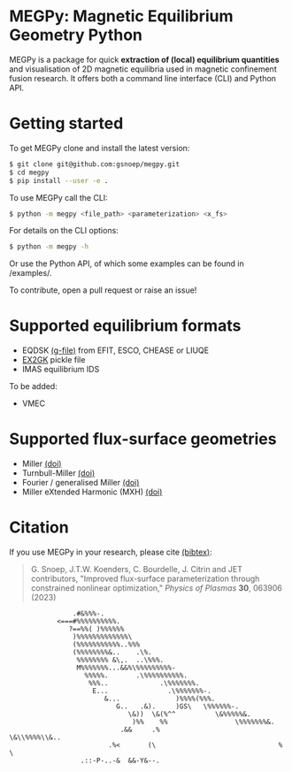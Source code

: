 # MEGPy: Magnetic Equilibrium Geometry Python
MEGPy is a package for quick **extraction of (local) equilibrium quantities** and visualisation of 2D magnetic equilibria used in magnetic confinement fusion research.
It offers both a command line interface (CLI) and Python API.

# Getting started
To get MEGPy clone and install the latest version:
```bash
$ git clone git@github.com:gsnoep/megpy.git
$ cd megpy
$ pip install --user -e .
```

To use MEGPy call the CLI:
```bash
$ python -m megpy <file_path> <parameterization> <x_fs>
```
For details on the CLI options:
```bash
$ python -m megpy -h
```
Or use the Python API, of which some examples can be found in /examples/.

To contribute, open a pull request or raise an issue!

# Supported equilibrium formats
- EQDSK [(g-file)](https://w3.pppl.gov/ntcc/TORAY/G_EQDSK.pdf) from EFIT, ESCO, CHEASE or LIUQE
- [EX2GK](https://gitlab.com/aaronkho/EX2GK) pickle file
- IMAS equilibrium IDS

To be added:
- VMEC

# Supported flux-surface geometries
- Miller [(doi)](https://doi.org/10.1063/1.872666)
- Turnbull-Miller [(doi)](https://doi.org/10.1063/1.873380)
- Fourier / generalised Miller [(doi)](https://doi.org/10.1088/0741-3335/51/10/105009)
- Miller eXtended Harmonic (MXH) [(doi)](https://doi.org/10.1088/1361-6587/abc63b)

# Citation
If you use MEGPy in your research, please cite [(bibtex)](https://github.com/gsnoep/megpy/blob/main/citation.bib):
>G. Snoep, J.T.W. Koenders, C. Bourdelle, J. Citrin and JET contributors, "Improved flux-surface parameterization through constrained nonlinear optimization," _Physics of Plasmas_ **30**, 063906 (2023)


                    .#&%%%-.
                <===#%%%%%%%%%%.
                   ?==%%( )%%%%%%
                    )%%%%%%%%%%%%%\
                    (%%%%%%%%%%%..%%%
                    (%%%%%%%%&..    .\%.
                     %%%%%%%% &\,.  ..\%%%.
                     M%%%%%%%...&&%\%%%%%%%%%-
                       %%%%%.       .\%%%%%%%%%%.
                        %%%..             .\%%%%%%%.
                         E...               .\%%%%%%%-.
                            &...              )%%%%(%%%.
                               G..   .&).     )GS\   \%%%%%%-.
                                  \&))  \&(%^^          \&%%%%%&.
                                   )%%    %%                 \%%%%%%%&.
                                .&&     .%                        \&\\%%%%\\&..
                             .%<       (\                               %    \
                      .::-P-..-&  &&-Y&--.